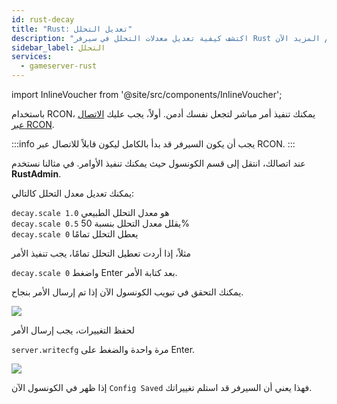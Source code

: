 ```yaml
---
id: rust-decay
title: "Rust: تعديل التحلل"
description: "اكتشف كيفية تعديل معدلات التحلل في سيرفر Rust وحفظ الإعدادات للتحكم الأفضل في اللعب → تعلّم المزيد الآن"
sidebar_label: التحلل
services:
  - gameserver-rust
---
```


import InlineVoucher from '@site/src/components/InlineVoucher';

<InlineVoucher />

باستخدام RCON، يمكنك تنفيذ أمر مباشر لتجعل نفسك أدمن. أولاً، يجب عليك [الاتصال عبر RCON](rust-connectrcon.md).

:::info
يجب أن يكون السيرفر قد بدأ بالكامل ليكون قابلاً للاتصال عبر RCON.
:::

عند اتصالك، انتقل إلى قسم الكونسول حيث يمكنك تنفيذ الأوامر. في مثالنا نستخدم **RustAdmin**.

يمكنك تعديل معدل التحلل كالتالي:

`decay.scale 1.0` هو معدل التحلل الطبيعي<br/>
`decay.scale 0.5` يقلل معدل التحلل بنسبة 50%<br/>
`decay.scale 0` يعطل التحلل تمامًا<br/>

مثلاً، إذا أردت تعطيل التحلل تمامًا، يجب تنفيذ الأمر

```decay.scale 0``` واضغط Enter بعد كتابة الأمر.

يمكنك التحقق في تبويب الكونسول الآن إذا تم إرسال الأمر بنجاح.

![](https://screensaver01.zap-hosting.com/index.php/s/J4HPW5Dee93BDJP/preview)

لحفظ التغييرات، يجب إرسال الأمر

```server.writecfg``` مرة واحدة والضغط على Enter.

![](https://screensaver01.zap-hosting.com/index.php/s/kEbCodqYTf8tqKp/preview)

إذا ظهر في الكونسول الآن `Config Saved` فهذا يعني أن السيرفر قد استلم تغييراتك.


<InlineVoucher />